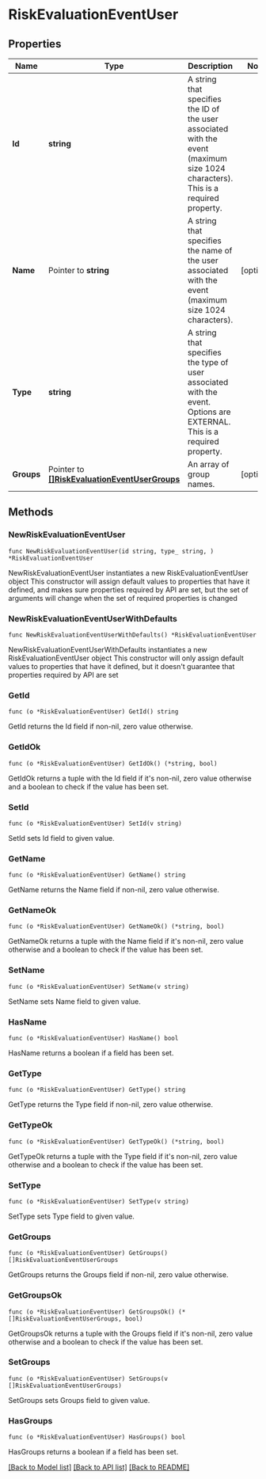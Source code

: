 # RiskEvaluationEventUser

## Properties

Name | Type | Description | Notes
------------ | ------------- | ------------- | -------------
**Id** | **string** | A string that specifies the ID of the user associated with the event (maximum size 1024 characters). This is a required property. | 
**Name** | Pointer to **string** | A string that specifies the name of the user associated with the event (maximum size 1024 characters). | [optional] 
**Type** | **string** | A string that specifies the type of user associated with the event. Options are EXTERNAL. This is a required property. | 
**Groups** | Pointer to [**[]RiskEvaluationEventUserGroups**](RiskEvaluationEventUserGroups.md) | An array of group names. | [optional] 

## Methods

### NewRiskEvaluationEventUser

`func NewRiskEvaluationEventUser(id string, type_ string, ) *RiskEvaluationEventUser`

NewRiskEvaluationEventUser instantiates a new RiskEvaluationEventUser object
This constructor will assign default values to properties that have it defined,
and makes sure properties required by API are set, but the set of arguments
will change when the set of required properties is changed

### NewRiskEvaluationEventUserWithDefaults

`func NewRiskEvaluationEventUserWithDefaults() *RiskEvaluationEventUser`

NewRiskEvaluationEventUserWithDefaults instantiates a new RiskEvaluationEventUser object
This constructor will only assign default values to properties that have it defined,
but it doesn't guarantee that properties required by API are set

### GetId

`func (o *RiskEvaluationEventUser) GetId() string`

GetId returns the Id field if non-nil, zero value otherwise.

### GetIdOk

`func (o *RiskEvaluationEventUser) GetIdOk() (*string, bool)`

GetIdOk returns a tuple with the Id field if it's non-nil, zero value otherwise
and a boolean to check if the value has been set.

### SetId

`func (o *RiskEvaluationEventUser) SetId(v string)`

SetId sets Id field to given value.


### GetName

`func (o *RiskEvaluationEventUser) GetName() string`

GetName returns the Name field if non-nil, zero value otherwise.

### GetNameOk

`func (o *RiskEvaluationEventUser) GetNameOk() (*string, bool)`

GetNameOk returns a tuple with the Name field if it's non-nil, zero value otherwise
and a boolean to check if the value has been set.

### SetName

`func (o *RiskEvaluationEventUser) SetName(v string)`

SetName sets Name field to given value.

### HasName

`func (o *RiskEvaluationEventUser) HasName() bool`

HasName returns a boolean if a field has been set.

### GetType

`func (o *RiskEvaluationEventUser) GetType() string`

GetType returns the Type field if non-nil, zero value otherwise.

### GetTypeOk

`func (o *RiskEvaluationEventUser) GetTypeOk() (*string, bool)`

GetTypeOk returns a tuple with the Type field if it's non-nil, zero value otherwise
and a boolean to check if the value has been set.

### SetType

`func (o *RiskEvaluationEventUser) SetType(v string)`

SetType sets Type field to given value.


### GetGroups

`func (o *RiskEvaluationEventUser) GetGroups() []RiskEvaluationEventUserGroups`

GetGroups returns the Groups field if non-nil, zero value otherwise.

### GetGroupsOk

`func (o *RiskEvaluationEventUser) GetGroupsOk() (*[]RiskEvaluationEventUserGroups, bool)`

GetGroupsOk returns a tuple with the Groups field if it's non-nil, zero value otherwise
and a boolean to check if the value has been set.

### SetGroups

`func (o *RiskEvaluationEventUser) SetGroups(v []RiskEvaluationEventUserGroups)`

SetGroups sets Groups field to given value.

### HasGroups

`func (o *RiskEvaluationEventUser) HasGroups() bool`

HasGroups returns a boolean if a field has been set.


[[Back to Model list]](../README.md#documentation-for-models) [[Back to API list]](../README.md#documentation-for-api-endpoints) [[Back to README]](../README.md)


